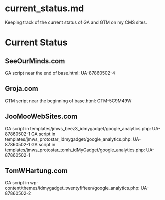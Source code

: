 # current_status.md

Keeping track of the current status of GA and GTM on my CMS sites.

# Current Status

## SeeOurMinds.com

GA script near the end of base.html: UA-87860502-4

## Groja.com

GTM script near the beginning of base.html: GTM-5C9M49W

## JooMooWebSites.com

GA script in templates/jmws_beez3_idmygadget/google_analytics.php: UA-87860502-1
GA script in templates/jmws_protostar_idmygadget/google_analytics.php: UA-87860502-1
GA script in templates/jmws_protostar_tomh_idMyGadget/google_analytics.php: UA-87860502-1

## TomWHartung.com

GA script in wp-content/themes/idmygadget_twentyfifteen/google_analytics.php: UA-87860502-2

